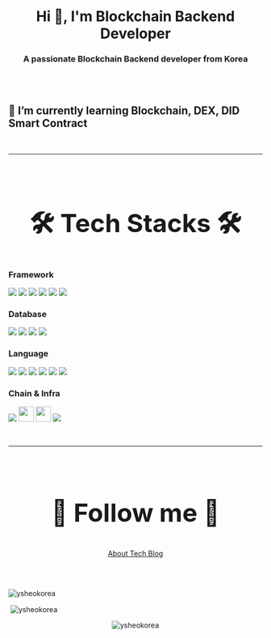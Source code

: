 
<h1 align="center">Hi 👋, I'm Blockchain Backend Developer</h1>
<h3 align="center">A passionate Blockchain Backend developer from Korea</h3>

<br/><br/>
## 🌱 I’m currently learning **Blockchain, DEX, DID Smart Contract**
<br/>
<hr />
<br/>
<h2 align="center" style="font-size:50px;">🛠️ Tech Stacks 🛠️</h2>

### **Framework**
![](https://img.shields.io/badge/NestJS-E0234E.svg?style=for-the-badge&logo=NestJS&logoColor=white)
![](https://img.shields.io/badge/Node.js-339933.svg?style=for-the-badge&logo=nodedotjs&logoColor=white)
![](https://img.shields.io/badge/Express-000000.svg?style=for-the-badge&logo=Express&logoColor=white)
![](https://img.shields.io/badge/Django-092E20.svg?style=for-the-badge&logo=Django&logoColor=white)
![](https://img.shields.io/badge/Spring%20Boot-6DB33F.svg?style=for-the-badge&logo=Spring-Boot&logoColor=white)
![](https://img.shields.io/badge/React-61DAFB.svg?style=for-the-badge&logo=React&logoColor=black)
<br/>
### Database

![](https://img.shields.io/badge/MongoDB-47A248.svg?style=for-the-badge&logo=MongoDB&logoColor=white)
![](https://img.shields.io/badge/MySQL-4479A1.svg?style=for-the-badge&logo=MySQL&logoColor=white)
![](https://img.shields.io/badge/PostgreSQL-4169E1.svg?style=for-the-badge&logo=PostgreSQL&logoColor=white)
![](https://img.shields.io/badge/Sequelize-52B0E7.svg?style=for-the-badge&logo=Sequelize&logoColor=white)
<br/>
### **Language**

![](https://img.shields.io/badge/TypeScript-3178C6.svg?style=for-the-badge&logo=TypeScript&logoColor=white)
![](https://img.shields.io/badge/JavaScript-F7DF1E.svg?style=for-the-badge&logo=JavaScript&logoColor=black)
![](https://img.shields.io/badge/Python-3776AB.svg?style=for-the-badge&logo=Python&logoColor=white)
![](https://img.shields.io/badge/Markdown-000000.svg?style=for-the-badge&logo=Markdown&logoColor=white)
![](https://img.shields.io/badge/Java-007396?style=for-the-badge&logo=Java&logoColor=white)
![](https://img.shields.io/badge/Solidity-363636.svg?style=for-the-badge&logo=Solidity&logoColor=white)
<br/>
### Chain & Infra

![](https://img.shields.io/badge/Ethereum-3C3C3D.svg?style=for-the-badge&logo=Ethereum&logoColor=white)
<img style="height:30px;" src="https://img1.daumcdn.net/thumb/R1280x0/?scode=mtistory2&fname=https%3A%2F%2Fblog.kakaocdn.net%2Fdn%2FcRl7j5%2FbtrNcn1AAJb%2FZHOZerw1nS44dZsX1eNAjk%2Fimg.png" alt="" class="badgeImage">
<img style="height:30px;" src="https://img1.daumcdn.net/thumb/R1280x0/?scode=mtistory2&fname=https%3A%2F%2Fblog.kakaocdn.net%2Fdn%2Fb3wwxT%2FbtrM9RWWWOx%2Fav9iYdrv7F8BTyLJCM7ybK%2Fimg.png" alt="" class="badgeImage">
![](https://img.shields.io/badge/Web3.js-F16822.svg?style=for-the-badge&logo=web3dotjs&logoColor=white)
  
<br/>
<hr />
<br/>
<h2 align="center" style="font-size:50px;">🚀️ Follow me 🚀️ </h2>  
  
<p align="center"><a href="https://about-tech.tistory.com">About Tech Blog</a></p>

<br/><br/>
<p><img align="center" src="https://github-readme-stats.vercel.app/api/top-langs?username=ysheokorea&show_icons=true&locale=en&layout=compact" alt="ysheokorea" /></p>

<p>&nbsp;<img align="center" src="https://github-readme-stats.vercel.app/api?username=ysheokorea&show_icons=true&locale=en" alt="ysheokorea" /></p>

<p align="center"> <img src="https://komarev.com/ghpvc/?username=ysheokorea&label=Profile%20views&color=0e75b6&style=flat" alt="ysheokorea" /> </p>


